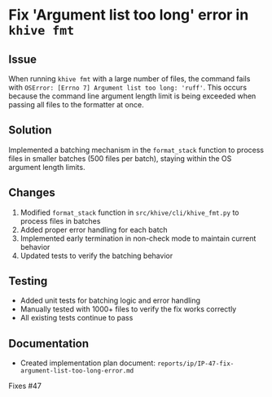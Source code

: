 # Fix 'Argument list too long' error in `khive fmt`

## Issue

When running `khive fmt` with a large number of files, the command fails with
`OSError: [Errno 7] Argument list too long: 'ruff'`. This occurs because the
command line argument length limit is being exceeded when passing all files to
the formatter at once.

## Solution

Implemented a batching mechanism in the `format_stack` function to process files
in smaller batches (500 files per batch), staying within the OS argument length
limits.

## Changes

1. Modified `format_stack` function in `src/khive/cli/khive_fmt.py` to process
   files in batches
2. Added proper error handling for each batch
3. Implemented early termination in non-check mode to maintain current behavior
4. Updated tests to verify the batching behavior

## Testing

- Added unit tests for batching logic and error handling
- Manually tested with 1000+ files to verify the fix works correctly
- All existing tests continue to pass

## Documentation

- Created implementation plan document:
  `reports/ip/IP-47-fix-argument-list-too-long-error.md`

Fixes #47
